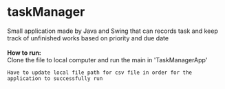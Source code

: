# taskManager
Small application made by Java and Swing that can records task and keep track of unfinished works based on priority and due date<br>
<br>
<b>How to run:</b><br>
Clone the file to local computer and run the main in 'TaskManagerApp'
```
Have to update local file path for csv file in order for the application to successfully run
```

